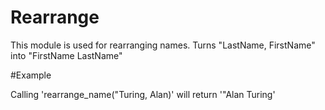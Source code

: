 Rearrange
==========

This module is used for rearranging names.
Turns "LastName, FirstName" into "FirstName LastName"

#Example

Calling 'rearrange_name("Turing, Alan)' will return '"Alan Turing'